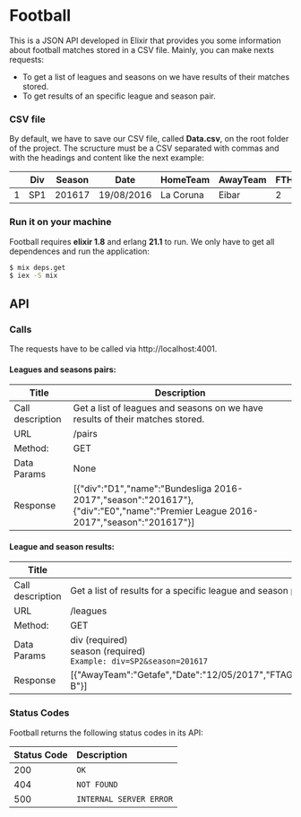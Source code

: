 # Football

This is a JSON API developed in Elixir that provides you some information about football matches stored in a CSV file.
Mainly, you can make nexts requests:
- To get a list of leagues and seasons on we have results of their matches stored.
- To get results of an specific league and season pair.

### CSV file

By default, we have to save our CSV file, called **Data.csv**, on the root folder of the project. The scructure must be a CSV separated with commas and with the headings and content like the next example:

|  | Div | Season | Date | HomeTeam | AwayTeam | FTHG | FTAG | FTR | HTHG | HTAG | HTR |
| ------ | ------ | ------ | ------ | ------ | ------ | ------ | ------ | ------ | ------ | ------ | ------ |
| 1 | SP1 | 201617 | 19/08/2016 | La Coruna | Eibar | 2 | 1 | H | 0 | 0 | D | 

### Run it on your machine

Football requires **elixir 1.8** and erlang **21.1** to run.
We only have to get all dependences and run the application:

```sh
$ mix deps.get
$ iex -S mix
```


## API
### Calls

The requests have to be called via http://localhost:4001.
#### Leagues and seasons pairs:
| Title |  Description | 
| ------ |  ------ | 
| Call description |  Get a list of leagues and seasons on we have results of their matches stored. | 
| URL |  /pairs | 
| Method: |  GET | 
| Data Params |  None | 
| Response |  [{"div":"D1","name":"Bundesliga 2016-2017","season":"201617"},{"div":"E0","name":"Premier League 2016-2017","season":"201617"}] | 

#### League and season results:
| Title |  Description | 
| ------ |  ------ | 
| Call description |  Get a list of results for a specific league and season pair. | 
| URL |  /leagues | 
| Method: |  GET | 
| Data Params |  div (required)<br>season (required)<br>`Example: div=SP2&season=201617` | 
| Response |  [{"AwayTeam":"Getafe","Date":"12/05/2017","FTAG":"1","FTHG":"2","FTR":"H","HTAG":"0","HTHG":"1","HTR":"H","HomeTeam":"Sevilla B"}] | 

### Status Codes

Football returns the following status codes in its API:

| Status Code | Description |
| :--- | :--- |
| 200 | `OK` |
| 404 | `NOT FOUND` |
| 500 | `INTERNAL SERVER ERROR` |

